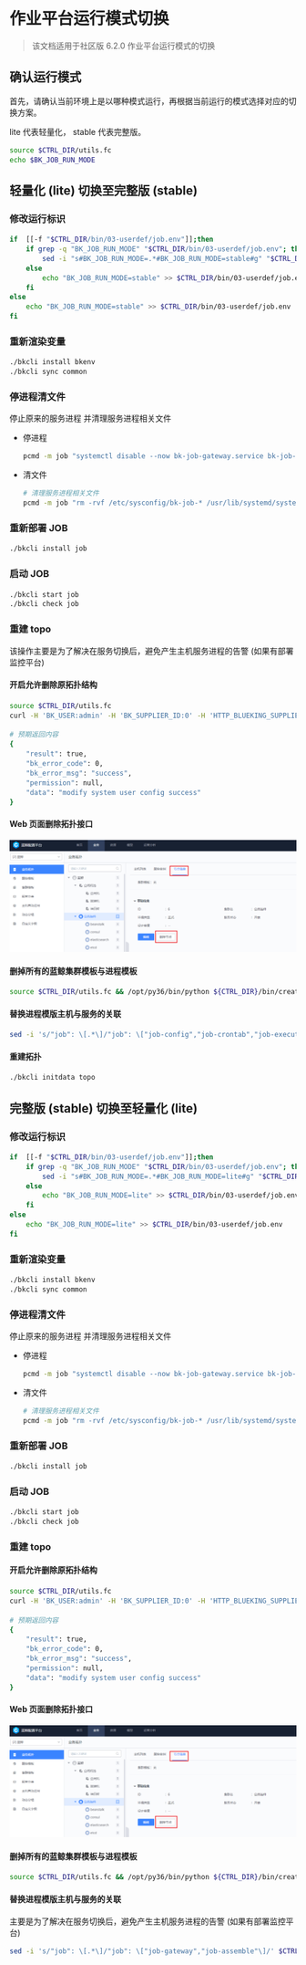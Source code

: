 # 作业平台运行模式切换

> 该文档适用于社区版 6.2.0 作业平台运行模式的切换

## 确认运行模式

首先，请确认当前环境上是以哪种模式运行，再根据当前运行的模式选择对应的切换方案。

lite 代表轻量化， stable 代表完整版。

```bash
source $CTRL_DIR/utils.fc
echo $BK_JOB_RUN_MODE
```

## 轻量化 (lite) 切换至完整版 (stable)

### 修改运行标识

```bash
if  [[-f "$CTRL_DIR/bin/03-userdef/job.env"]];then
    if grep -q "BK_JOB_RUN_MODE" "$CTRL_DIR/bin/03-userdef/job.env"; then
        sed -i "s#BK_JOB_RUN_MODE=.*#BK_JOB_RUN_MODE=stable#g" "$CTRL_DIR/bin/03-userdef/job.env"
    else
        echo "BK_JOB_RUN_MODE=stable" >> $CTRL_DIR/bin/03-userdef/job.env
    fi
else
    echo "BK_JOB_RUN_MODE=stable" >> $CTRL_DIR/bin/03-userdef/job.env
fi
```

### 重新渲染变量

```bash
./bkcli install bkenv
./bkcli sync common
```

### 停进程清文件

停止原来的服务进程  并清理服务进程相关文件

- 停进程

    ```bash
    pcmd -m job "systemctl disable --now bk-job-gateway.service bk-job-assemble.service"
    ```

- 清文件

    ```bash
    # 清理服务进程相关文件
    pcmd -m job "rm -rvf /etc/sysconfig/bk-job-* /usr/lib/systemd/system/bk-job-* && systemctl daemon-reload"
    ```

### 重新部署 JOB

```bash
./bkcli install job
```

### 启动 JOB

```bash
./bkcli start job
./bkcli check job
```

### 重建 topo

该操作主要是为了解决在服务切换后，避免产生主机服务进程的告警 (如果有部署监控平台)

#### 开启允许删除原拓扑结构

```bash
source $CTRL_DIR/utils.fc
curl -H 'BK_USER:admin' -H 'BK_SUPPLIER_ID:0' -H 'HTTP_BLUEKING_SUPPLIER_ID:0' -X POST $BK_CMDB_IP0:9000/migrate/v3/migrate/system/user_config/blueking_modify/true

# 预期返回内容
{
    "result": true,
    "bk_error_code": 0,
    "bk_error_msg": "success",
    "permission": null,
    "data": "modify system user config success"
}
```

#### Web 页面删除拓扑接口

![bk_topo](../../assets/bk_topo.png)

#### 删掉所有的蓝鲸集群模板与进程模板

```bash
source $CTRL_DIR/utils.fc && /opt/py36/bin/python ${CTRL_DIR}/bin/create_blueking_set.py -c ${BK_PAAS_APP_CODE}  -t ${BK_PAAS_APP_SECRET} --delete
```

#### 替换进程模版主机与服务的关联

```bash
sed -i 's/"job": \[.*\]/"job": \["job-config","job-crontab","job-execute","job-gateway","job-logsvr","job-manage","job-backup","job-analysis"\]/' $CTRL_DIR/bin/create_blueking_set.py
```

#### 重建拓扑

```bash
./bkcli initdata topo
```

## 完整版 (stable) 切换至轻量化 (lite)

### 修改运行标识

```bash
if  [[-f "$CTRL_DIR/bin/03-userdef/job.env"]];then
    if grep -q "BK_JOB_RUN_MODE" "$CTRL_DIR/bin/03-userdef/job.env"; then
        sed -i "s#BK_JOB_RUN_MODE=.*#BK_JOB_RUN_MODE=lite#g" "$CTRL_DIR/bin/03-userdef/job.env"
    else
        echo "BK_JOB_RUN_MODE=lite" >> $CTRL_DIR/bin/03-userdef/job.env
    fi
else
    echo "BK_JOB_RUN_MODE=lite" >> $CTRL_DIR/bin/03-userdef/job.env
fi
```

### 重新渲染变量

```bash
./bkcli install bkenv
./bkcli sync common
```

### 停进程清文件

停止原来的服务进程  并清理服务进程相关文件

- 停进程

    ```bash
    pcmd -m job "systemctl disable --now bk-job-gateway.service bk-job-execute.service bk-job-backup.service bk-job-logsvr.service bk-job-crontab.service bk-job-config.service bk-job-analysis.service bk-job-manage.service"
    ```

- 清文件

    ```bash
    # 清理服务进程相关文件
    pcmd -m job "rm -rvf /etc/sysconfig/bk-job-* /usr/lib/systemd/system/bk-job-* && systemctl daemon-reload"
    ```

### 重新部署 JOB

```bash
./bkcli install job
```

### 启动 JOB

```bash
./bkcli start job
./bkcli check job
```

### 重建 topo

#### 开启允许删除原拓扑结构

```bash
source $CTRL_DIR/utils.fc
curl -H 'BK_USER:admin' -H 'BK_SUPPLIER_ID:0' -H 'HTTP_BLUEKING_SUPPLIER_ID:0' -X POST $BK_CMDB_IP0:9000/migrate/v3/migrate/system/user_config/blueking_modify/true

# 预期返回内容
{
    "result": true,
    "bk_error_code": 0,
    "bk_error_msg": "success",
    "permission": null,
    "data": "modify system user config success"
}
```

#### Web 页面删除拓扑接口

![bk_topo](../../assets/bk_topo.png)

#### 删掉所有的蓝鲸集群模板与进程模板

```bash
source $CTRL_DIR/utils.fc && /opt/py36/bin/python ${CTRL_DIR}/bin/create_blueking_set.py -c ${BK_PAAS_APP_CODE}  -t ${BK_PAAS_APP_SECRET} --delete
```

#### 替换进程模版主机与服务的关联

主要是为了解决在服务切换后，避免产生主机服务进程的告警 (如果有部署监控平台)

```bash
sed -i 's/"job": \[.*\]/"job": \["job-gateway","job-assemble"\]/' $CTRL_DIR/bin/create_blueking_set.py
```
